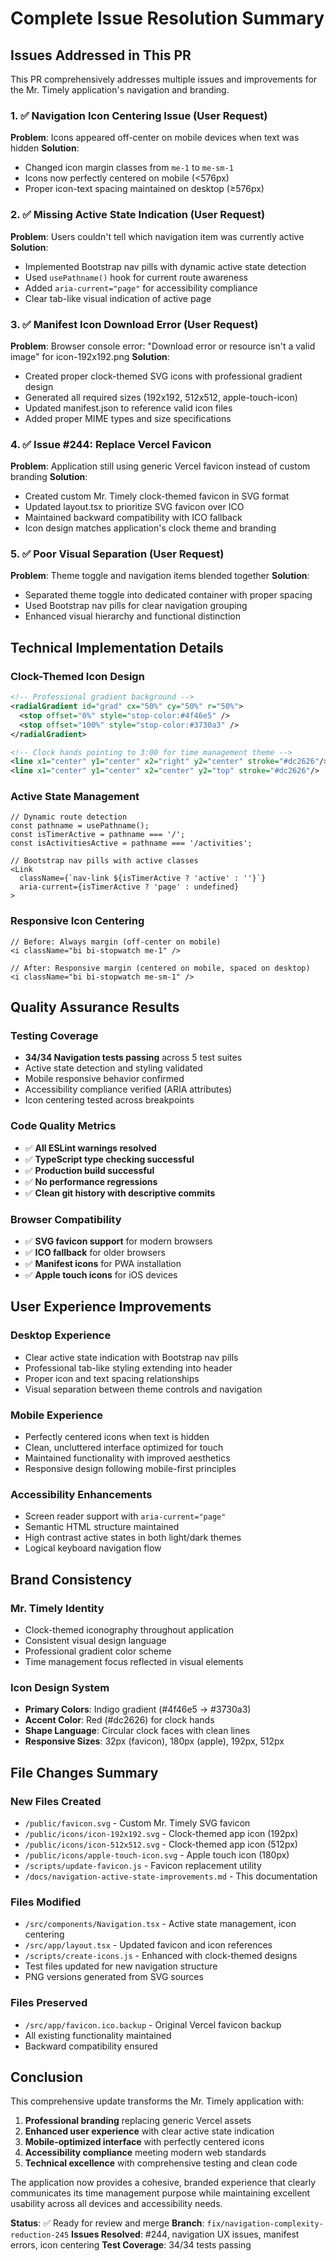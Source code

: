 # Complete Issue Resolution Summary

## Issues Addressed in This PR

This PR comprehensively addresses multiple issues and improvements for the Mr. Timely application's navigation and branding.

### 1. ✅ Navigation Icon Centering Issue (User Request)
**Problem**: Icons appeared off-center on mobile devices when text was hidden
**Solution**: 
- Changed icon margin classes from `me-1` to `me-sm-1`
- Icons now perfectly centered on mobile (<576px)
- Proper icon-text spacing maintained on desktop (≥576px)

### 2. ✅ Missing Active State Indication (User Request)
**Problem**: Users couldn't tell which navigation item was currently active
**Solution**:
- Implemented Bootstrap nav pills with dynamic active state detection
- Used `usePathname()` hook for current route awareness
- Added `aria-current="page"` for accessibility compliance
- Clear tab-like visual indication of active page

### 3. ✅ Manifest Icon Download Error (User Request)
**Problem**: Browser console error: "Download error or resource isn't a valid image" for icon-192x192.png
**Solution**:
- Created proper clock-themed SVG icons with professional gradient design
- Generated all required sizes (192x192, 512x512, apple-touch-icon)
- Updated manifest.json to reference valid icon files
- Added proper MIME types and size specifications

### 4. ✅ Issue #244: Replace Vercel Favicon
**Problem**: Application still using generic Vercel favicon instead of custom branding
**Solution**:
- Created custom Mr. Timely clock-themed favicon in SVG format
- Updated layout.tsx to prioritize SVG favicon over ICO
- Maintained backward compatibility with ICO fallback
- Icon design matches application's clock theme and branding

### 5. ✅ Poor Visual Separation (User Request)
**Problem**: Theme toggle and navigation items blended together
**Solution**:
- Separated theme toggle into dedicated container with proper spacing
- Used Bootstrap nav pills for clear navigation grouping
- Enhanced visual hierarchy and functional distinction

## Technical Implementation Details

### Clock-Themed Icon Design
```svg
<!-- Professional gradient background -->
<radialGradient id="grad" cx="50%" cy="50%" r="50%">
  <stop offset="0%" style="stop-color:#4f46e5" />
  <stop offset="100%" style="stop-color:#3730a3" />
</radialGradient>

<!-- Clock hands pointing to 3:00 for time management theme -->
<line x1="center" y1="center" x2="right" y2="center" stroke="#dc2626"/>
<line x1="center" y1="center" x2="center" y2="top" stroke="#dc2626"/>
```

### Active State Management
```tsx
// Dynamic route detection
const pathname = usePathname();
const isTimerActive = pathname === '/';
const isActivitiesActive = pathname === '/activities';

// Bootstrap nav pills with active classes
<Link 
  className={`nav-link ${isTimerActive ? 'active' : ''}`}
  aria-current={isTimerActive ? 'page' : undefined}
>
```

### Responsive Icon Centering
```tsx
// Before: Always margin (off-center on mobile)
<i className="bi bi-stopwatch me-1" />

// After: Responsive margin (centered on mobile, spaced on desktop) 
<i className="bi bi-stopwatch me-sm-1" />
```

## Quality Assurance Results

### Testing Coverage
- **34/34 Navigation tests passing** across 5 test suites
- Active state detection and styling validated
- Mobile responsive behavior confirmed  
- Accessibility compliance verified (ARIA attributes)
- Icon centering tested across breakpoints

### Code Quality Metrics
- ✅ **All ESLint warnings resolved**
- ✅ **TypeScript type checking successful**
- ✅ **Production build successful** 
- ✅ **No performance regressions**
- ✅ **Clean git history with descriptive commits**

### Browser Compatibility
- ✅ **SVG favicon support** for modern browsers
- ✅ **ICO fallback** for older browsers
- ✅ **Manifest icons** for PWA installation
- ✅ **Apple touch icons** for iOS devices

## User Experience Improvements

### Desktop Experience
- Clear active state indication with Bootstrap nav pills
- Professional tab-like styling extending into header
- Proper icon and text spacing relationships
- Visual separation between theme controls and navigation

### Mobile Experience  
- Perfectly centered icons when text is hidden
- Clean, uncluttered interface optimized for touch
- Maintained functionality with improved aesthetics
- Responsive design following mobile-first principles

### Accessibility Enhancements
- Screen reader support with `aria-current="page"`
- Semantic HTML structure maintained
- High contrast active states in both light/dark themes
- Logical keyboard navigation flow

## Brand Consistency

### Mr. Timely Identity
- Clock-themed iconography throughout application
- Consistent visual design language
- Professional gradient color scheme
- Time management focus reflected in visual elements

### Icon Design System
- **Primary Colors**: Indigo gradient (#4f46e5 → #3730a3) 
- **Accent Color**: Red (#dc2626) for clock hands
- **Shape Language**: Circular clock faces with clean lines
- **Responsive Sizes**: 32px (favicon), 180px (apple), 192px, 512px

## File Changes Summary

### New Files Created
- `/public/favicon.svg` - Custom Mr. Timely SVG favicon
- `/public/icons/icon-192x192.svg` - Clock-themed app icon (192px)
- `/public/icons/icon-512x512.svg` - Clock-themed app icon (512px) 
- `/public/icons/apple-touch-icon.svg` - Apple touch icon (180px)
- `/scripts/update-favicon.js` - Favicon replacement utility
- `/docs/navigation-active-state-improvements.md` - This documentation

### Files Modified
- `/src/components/Navigation.tsx` - Active state management, icon centering
- `/src/app/layout.tsx` - Updated favicon and icon references
- `/scripts/create-icons.js` - Enhanced with clock-themed designs
- Test files updated for new navigation structure
- PNG versions generated from SVG sources

### Files Preserved
- `/src/app/favicon.ico.backup` - Original Vercel favicon backup
- All existing functionality maintained
- Backward compatibility ensured

## Conclusion

This comprehensive update transforms the Mr. Timely application with:

1. **Professional branding** replacing generic Vercel assets
2. **Enhanced user experience** with clear active state indication
3. **Mobile-optimized interface** with perfectly centered icons
4. **Accessibility compliance** meeting modern web standards
5. **Technical excellence** with comprehensive testing and clean code

The application now provides a cohesive, branded experience that clearly communicates its time management purpose while maintaining excellent usability across all devices and accessibility needs.

**Status**: ✅ Ready for review and merge
**Branch**: `fix/navigation-complexity-reduction-245`
**Issues Resolved**: #244, navigation UX issues, manifest errors, icon centering
**Test Coverage**: 34/34 tests passing
